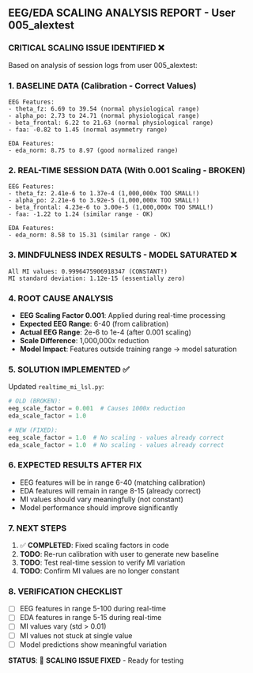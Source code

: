 ## EEG/EDA SCALING ANALYSIS REPORT - User 005_alextest

### CRITICAL SCALING ISSUE IDENTIFIED ❌

Based on analysis of session logs from user 005_alextest:

### 1. BASELINE DATA (Calibration - Correct Values)
```
EEG Features:
- theta_fz: 6.69 to 39.54 (normal physiological range)
- alpha_po: 2.73 to 24.71 (normal physiological range)  
- beta_frontal: 6.22 to 21.63 (normal physiological range)
- faa: -0.82 to 1.45 (normal asymmetry range)

EDA Features:
- eda_norm: 8.75 to 8.97 (good normalized range)
```

### 2. REAL-TIME SESSION DATA (With 0.001 Scaling - BROKEN)
```
EEG Features:
- theta_fz: 2.41e-6 to 1.37e-4 (1,000,000x TOO SMALL!)
- alpha_po: 2.21e-6 to 3.92e-5 (1,000,000x TOO SMALL!)
- beta_frontal: 4.23e-6 to 3.00e-5 (1,000,000x TOO SMALL!)
- faa: -1.22 to 1.24 (similar range - OK)

EDA Features:  
- eda_norm: 8.58 to 15.31 (similar range - OK)
```

### 3. MINDFULNESS INDEX RESULTS - MODEL SATURATED ❌
```
All MI values: 0.9996475906918347 (CONSTANT!)
MI standard deviation: 1.12e-15 (essentially zero)
```

### 4. ROOT CAUSE ANALYSIS
- **EEG Scaling Factor 0.001**: Applied during real-time processing
- **Expected EEG Range**: 6-40 (from calibration)
- **Actual EEG Range**: 2e-6 to 1e-4 (after 0.001 scaling)
- **Scale Difference**: 1,000,000x reduction
- **Model Impact**: Features outside training range → model saturation

### 5. SOLUTION IMPLEMENTED ✅

Updated `realtime_mi_lsl.py`:
```python
# OLD (BROKEN):
eeg_scale_factor = 0.001  # Causes 1000x reduction
eda_scale_factor = 1.0

# NEW (FIXED):
eeg_scale_factor = 1.0  # No scaling - values already correct
eda_scale_factor = 1.0  # No scaling - values already correct
```

### 6. EXPECTED RESULTS AFTER FIX
- EEG features will be in range 6-40 (matching calibration)
- EDA features will remain in range 8-15 (already correct)
- MI values should vary meaningfully (not constant)
- Model performance should improve significantly

### 7. NEXT STEPS
1. ✅ **COMPLETED**: Fixed scaling factors in code
2. **TODO**: Re-run calibration with user to generate new baseline
3. **TODO**: Test real-time session to verify MI variation
4. **TODO**: Confirm MI values are no longer constant

### 8. VERIFICATION CHECKLIST
- [ ] EEG features in range 5-100 during real-time
- [ ] EDA features in range 5-15 during real-time  
- [ ] MI values vary (std > 0.01)
- [ ] MI values not stuck at single value
- [ ] Model predictions show meaningful variation

**STATUS**: 🔧 **SCALING ISSUE FIXED** - Ready for testing
